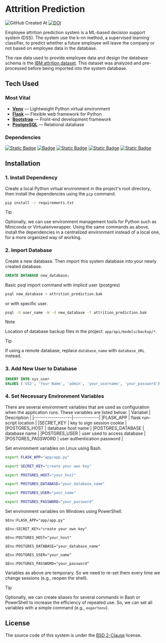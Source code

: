 # Attrition Prediction

![GitHub Created At](https://img.shields.io/github/created-at/fwaskito/attrition-prediction?color=262626) [![DOI](https://zenodo.org/badge/825345024.svg)](https://zenodo.org/doi/10.5281/zenodo.12790616)

Employee attrition prediction system is a ML-based decision support system (DSS). The system use the k-nn method, a supervised learning classifier, to predict whether a future employee will leave the company or not based on employee data in the database.

The raw data used to provide employee data and design the database schema is the [IBM attrition dataset](https://www.kaggle.com/datasets/yasserh/ibm-attrition-dataset). This dataset was analyzed and pre-processed before being imported into the system database.

## Tech Used
### Most Vital
- [**Venv**](https://docs.python.org/3/library/venv.html) &mdash; Lightweight Python virtual environment
- [**Flask**](https://flask.palletsprojects.com) &mdash; Flexible web framework for Python
- [**Bootstrap**](https://getbootstrap.com) &mdash; Front-end development framework
- [**PostgreSQL**](https://www.postgresql.org) &mdash; Relational database

### Dependencies
[![Static Badge](https://img.shields.io/badge/flask-v3.0.3-blue)](https://pypi.org/project/Flask) [![Badge](https://img.shields.io/badge/flask--WTF-v1.2.1-blue)](https://pypi.org/project/Flask-WTF) [![Static Badge](https://img.shields.io/badge/pandas-v2.2.2-blue)](https://pypi.org/project/pandas) [![Static Badge](https://img.shields.io/badge/psycopg2--binary-v2.9.9-blue)](https://pypi.org/project/psycopg2-binary) [![Static Badge](https://img.shields.io/badge/WTForms-v3.1.2-blue)](https://pypi.org/project/WTForms)

## Installation
### 1. Install Dependency
Create a local Python virtual environment in the project's root directory, then install the dependencies using the `pip` command.
```bash
pip install -r requirements.txt
```
> [!TIP]
> Optionally, we can use environment management tools for Python such as Miniconda or Virtualenvwrapper. Using the same commands as above, install the dependencies in a centralized environment instead of a local one, for a more organized way of working.

### 2. Import Database
Create a new database. Then import this system database into your newly created database.
```sql
CREATE DATABASE new_database;
```
Basic psql import command with implicit user (postgres)
```bash
psql new_database < attrition_prediction.bak
```
or with specific user.
```bash
psql -U user_name -W -d new_database -f attrition_prediction.bak
```
> [!NOTE]
> Location of database backup files in the project: `app/api/models/backup/*`.

> [!TIP]
> If using a remote database, replace `database_name` with `database_URL` instead.
### 3. Add New User to Database
```sql
INSERT INTO sys_user
VALUES ('US2', 'Your Name', 'admin', 'your_username', 'your_password');
```
### 4. Set Necessary Environment Variables

There are several environment variables that are used as configuration when the application runs. These variables are listed below:
| Variabel          | Description |
|-------------------|-------------| 
|FLASK_APP          | flask run-script location    |
|SECRET_KEY         | key to sign session cookie   |
|POSTGRES_HOST      | database host name           |
|POSTGRES_DATABASE  | database name                |
|POSTGRES_USER      | user used to access database |
|POSTGRES_PASSWORD  | user authentication password |


Set environment variables on Linux using Bash.
```bash
export FLASK_APP="app/app.py"
```
```bash
export SECRET_KEY="create your own key"
```
```bash
export POSTGRES_HOST="your_host"
```
```bash
export POSTGRES_DATABASE="your_database_name"
```
```bash
export POSTGRES_USER="your_name"
```
```bash
export POSTGRES_PASSWORD="your_password"
```
Set environment variables on Windows using PowerShell.
```pwsh
$Env:FLASK_APP="app/app.py"
```
```pwsh
$Env:SECRET_KEY="create your own key"
```
```pwsh
$Env:POSTGRES_HOST="your_host"
```
```pwsh
$Env:POSTGRES_DATABASE="your_database_name"
```
```pwsh
$Env:POSTGRES_USER="your_name"
```
```pwsh
$Env:POSTGRES_PASSWORD="your_password"
```
Variables as above are temporary. So we need to re-set them every time we change sessions (e.g., reopen the shell).

> [!TIP]
> Optionally, we can create aliases for several commands in Bash or PowerShell to increase the efficiency of repeated use. So, we can set all variables with a simple command (e.g., `exportenv`).

## License
The source code of this system is under the [BSD 2-Clause](https://choosealicense.com/licenses/bsd-2-clause) license.
